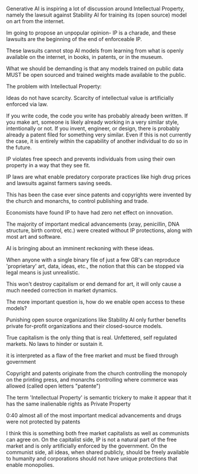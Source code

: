 Generative AI is inspiring a lot of discussion around Intellectual Property, namely the lawsuit against Stability AI for training its (open source) model on art from the internet.

Im going to propose an unpopular opinion- IP is a charade, and these lawsuits are the beginning of the end of enforceable IP.

These lawsuits cannot stop AI models from learning from what is openly available on the internet, in books, in patents, or in the museum.

What we should be demanding is that any models trained on public data MUST be open sourced and trained weights made available to the public.

The problem with Intellectual Property:

Ideas do not have scarcity.
Scarcity of intellectual value is artificially enforced via law.

If you write code, the code you write has probably already been written.
If you make art, someone is likely already working in a very similar style, intentionally or not.
If you invent, engineer, or design, there is probably already a patent filed for something very similar.
Even if this is not currently the case, it is entirely within the capability of another individual to do so in the future.

IP violates free speech and prevents individuals from using their own property in a way that they see fit.

IP laws are what enable predatory corporate practices like high drug prices and lawsuits against farmers saving seeds.

This has been the case ever since patents and copyrights were invented by the church and monarchs, to control publishing and trade.

Economists have found IP to have had zero net effect on innovation.

The majority of important medical advancements (xray, penicillin, DNA structure, birth control, etc.) were created without IP protections, along with most art and software.

AI is bringing about an imminent reckoning with these ideas.

When anyone with a single binary file of just a few GB's can reproduce 'proprietary' art, data, ideas, etc., the notion that this can be stopped via legal means is just unrealistic.

This won't destroy capitalism or end demand for art, it will only cause a much needed correction in market dynamics.

The more important question is, how do we enable open access to these models?

Punishing open source organizations like Stability AI only further benefits private for-profit organizations and their closed-source models.

True capitalism is the only thing that is real.
Unfettered, self regulated markets.
No laws to hinder or sustain it.

it is interpreted as a flaw of the free market and must be fixed through government

Copyright and patents originate from the church controlling the monopoly on the printing press, and monarchs controlling where commerce was allowed (called open letters "patente")

The term 'Intellectual Property' is semantic trickery to make it appear that it has the same inalienable rights as Private Property

0:40 almost all of the most important medical advancements and drugs were not protected by patents

I think this is something both free market capitalists as well as communists can agree on.
On the capitalist side, IP is not a natural part of the free market and is only artificially enforced by the government.
On the communist side, all ideas, when shared publicly, should be freely available to humanity and corporations should not have unique protections that enable monopolies.
